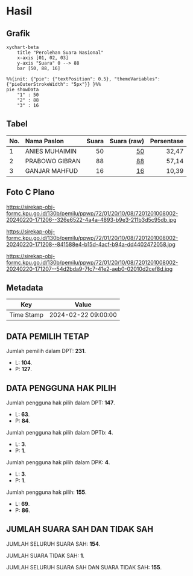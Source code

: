 # Hasil

## Grafik

```mermaid
xychart-beta
    title "Perolehan Suara Nasional"
    x-axis [01, 02, 03]
    y-axis "Suara" 0 --> 88
    bar [50, 88, 16]
```

```mermaid
%%{init: {"pie": {"textPosition": 0.5}, "themeVariables": {"pieOuterStrokeWidth": "5px"}} }%%
pie showData
    "1" : 50
    "2" : 88
    "3" : 16
```

## Tabel

| No. | Nama Paslon    | Suara | Suara (raw) | Persentase |
|:--- |:-------------- | -----:| -----------:| ----------:|
| 1   | ANIES MUHAIMIN | 50    | [50][p-1]   | 32,47      |
| 2   | PRABOWO GIBRAN | 88    | [88][p-2]   | 57,14      |
| 3   | GANJAR MAHFUD  | 16    | [16][p-3]   | 10,39      |


[p-1]: https://github.com/gigit-pemilu/pemilu-2024/blob/main/pilpres/hitung-suara/sub/72-sulawesi-tengah/sub/01-banggai/sub/20-luwuk-selatan/sub/1008-tombang-permai/sub/002-tps/sub/paslon-1.txt
[p-2]: https://github.com/gigit-pemilu/pemilu-2024/blob/main/pilpres/hitung-suara/sub/72-sulawesi-tengah/sub/01-banggai/sub/20-luwuk-selatan/sub/1008-tombang-permai/sub/002-tps/sub/paslon-2.txt
[p-3]: https://github.com/gigit-pemilu/pemilu-2024/blob/main/pilpres/hitung-suara/sub/72-sulawesi-tengah/sub/01-banggai/sub/20-luwuk-selatan/sub/1008-tombang-permai/sub/002-tps/sub/paslon-3.txt

## Foto C Plano

https://sirekap-obj-formc.kpu.go.id/130b/pemilu/ppwp/72/01/20/10/08/7201201008002-20240220-171206--326e6522-4a4a-4893-b9e3-211b3d5c95db.jpg

https://sirekap-obj-formc.kpu.go.id/130b/pemilu/ppwp/72/01/20/10/08/7201201008002-20240220-171208--841588e4-b15d-4acf-b94a-dd4402472058.jpg

https://sirekap-obj-formc.kpu.go.id/130b/pemilu/ppwp/72/01/20/10/08/7201201008002-20240220-171207--54d2bda9-7fc7-41e2-aeb0-02010d2cef8d.jpg


## Metadata

| Key        | Value               |
| ---------- | ------------------- |
| Time Stamp | 2024-02-22 09:00:00 |


## DATA PEMILIH TETAP

Jumlah pemilih dalam DPT: **231**.
 * L: **104**.
 * P: **127**.

## DATA PENGGUNA HAK PILIH

Jumlah pengguna hak pilih dalam DPT: **147**.
 * L: **63**.
 * P: **84**.

Jumlah pengguna hak pilih dalam DPTb: **4**.
 * L: **3**.
 * P: **1**.

Jumlah pengguna hak pilih dalam DPK: **4**.
 * L: **3**.
 * P: **1**.

Jumlah pengguna hak pilih: **155**.
 * L: **69**.
 * P: **86**.

## JUMLAH SUARA SAH DAN TIDAK SAH

JUMLAH SELURUH SUARA SAH: **154**.

JUMLAH SUARA TIDAK SAH: **1**.

JUMLAH SELURUH SUARA SAH DAN SUARA TIDAK SAH: **155**.


